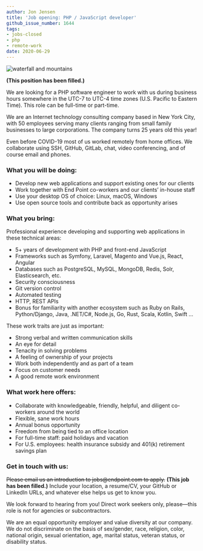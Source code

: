 ```yaml
---
author: Jon Jensen
title: 'Job opening: PHP / JavaScript developer'
github_issue_number: 1644
tags:
- jobs-closed
- php
- remote-work
date: 2020-06-29
---
```


<img src="/blog/2020/06/job-php-javascript-developer/20200518-194421-sm.jpg" alt="waterfall and mountains" />

<!-- Photo by Jon Jensen -->

**(This position has been filled.)**

We are looking for a PHP software engineer to work with us during business hours somewhere in the UTC-7 to UTC-4 time zones (U.S. Pacific to Eastern Time). This role can be full-time or part-time.

We are an Internet technology consulting company based in New York City, with 50 employees serving many clients ranging from small family businesses to large corporations. The company turns 25 years old this year!  

Even before COVID-19 most of us worked remotely from home offices. We collaborate using SSH, GitHub, GitLab, chat, video conferencing, and of course email and phones.

### What you will be doing:

- Develop new web applications and support existing ones for our clients
- Work together with End Point co-workers and our clients’ in-house staff 
- Use your desktop OS of choice: Linux, macOS, Windows
- Use open source tools and contribute back as opportunity arises

### What you bring:

Professional experience developing and supporting web applications in these technical areas:

- 5+ years of development with PHP and front-end JavaScript
- Frameworks such as Symfony, Laravel, Magento and Vue.js, React, Angular
- Databases such as PostgreSQL, MySQL, MongoDB, Redis, Solr, Elasticsearch, etc.
- Security consciousness
- Git version control
- Automated testing
- HTTP, REST APIs
- Bonus for familiarity with another ecosystem such as Ruby on Rails, Python/​Django, Java, .NET/​C#, Node.js, Go, Rust, Scala, Kotlin, Swift …

These work traits are just as important:

- Strong verbal and written communication skills
- An eye for detail
- Tenacity in solving problems
- A feeling of ownership of your projects
- Work both independently and as part of a team
- Focus on customer needs
- A good remote work environment

### What work here offers:

- Collaborate with knowledgeable, friendly, helpful, and diligent co-workers around the world
- Flexible, sane work hours
- Annual bonus opportunity
- Freedom from being tied to an office location
- For full-time staff: paid holidays and vacation
- For U.S. employees: health insurance subsidy and 401(k) retirement savings plan

### Get in touch with us:

~~Please email us an introduction to jobs&#x40;endpoint.com to apply.~~
**(This job has been filled.)**
Include your location, a resume/​CV, your GitHub or LinkedIn URLs, and whatever else helps us get to know you.

We look forward to hearing from you! Direct work seekers only, please—​this role is not for agencies or subcontractors.

We are an equal opportunity employer and value diversity at our company. We do not discriminate on the basis of sex/​gender, race, religion, color, national origin, sexual orientation, age, marital status, veteran status, or disability status.

<script type="application/ld+json">
{
  "@context": "http://schema.org/",
  "@type": "JobPosting",
  "title": "Seeking a PHP developer",
  "description": "<p>We are looking for a PHP software engineer to work with us during business hours somewhere in the UTC-7 to UTC-4 time zones (U.S. Pacific to Eastern Time). This role can be full-time or part-time.</p> <p>We are an Internet technology consulting company based in New York City, with 50 employees serving many clients ranging from small family businesses to large corporations. The company turns 25 years old this year!</p> <p>Even before COVID-19 most of us worked remotely from home offices. We collaborate using SSH, GitHub, GitLab, chat, video conferencing, and of course email and phones.</p> <p>What you will be doing:</p> <ul> <li>Develop new web applications and support existing ones for our clients</li> <li>Work together with End Point co-workers and our clients’ in-house staff</li> <li>Use your desktop OS of choice: Linux, macOS, Windows</li> <li>Use open source tools and contribute back as opportunity arises</li> </ul> <p>What you bring:</p> <p>Professional experience developing and supporting web applications with these technical attributes:</p> <ul> <li>5–7 years of development with PHP and front-end JavaScript</li> <li>Frameworks such as Symfony, Laravel, Magento and Vue.js, React, Angular</li> <li>Databases such as PostgreSQL, MySQL, MongoDB, Redis, Solr, Elasticsearch, etc.</li> <li>Security consciousness</li> <li>Git version control</li> <li>Automated testing</li> <li>HTTP, REST APIs</li> <li>Bonus for familiarity with another back-end ecosystem such as Ruby on Rails, Python/Django, Java, .NET/C#, Node.js, Go, Rust, Scala, Kotlin, Swift …</li> </ul> <p>These work traits are just as important:</p> <ul> <li>Strong verbal and written communication skills</li> <li>A good remote work environment</li> <li>An eye for detail</li> <li>Tenacity in solving problems</li> <li>A feeling of ownership of your projects</li> <li>Work both independently and as part of a team</li> <li>Focus on customer needs</li> </ul> <p>What work here offers:</p> <ul> <li>Collaborate with knowledgeable, friendly, and diligent co-workers around the world</li> <li>Flexible, sane work hours</li> <li>Annual bonus opportunity</li> <li>Freedom from being tied to an office location</li> <li>For full-time staff: paid holidays and vacation</li> <li>For U.S. employees: health insurance subsidy and 401(k) retirement savings plan</li> </ul> <p>Get in touch with us:</p> <p>Please email us an introduction to <a href=\"mailto:jobs@endpoint.com\">jobs@endpoint.com</a> to apply. Include your location, a resume/CV, your GitHub or LinkedIn URLs, and whatever else helps us get to know you.</p> <p>We look forward to hearing from you! Direct work seekers only, please—this role is not for agencies or subcontractors.</p> <p>We are an equal opportunity employer and value diversity at our company. We do not discriminate on the basis of sex/gender, race, religion, color, national origin, sexual orientation, age, marital status, veteran status, or disability status.</p>",
  "identifier": {
    "@type": "PropertyValue",
    "name": "End Point Corporation",
    "value": "php-202006"
  },
  "datePosted": "2020-06-29",
  "validThrough": "2020-07-31",
  "employmentType": ["FULL_TIME", "CONTRACTOR", "PART_TIME"],
  "hiringOrganization": {
    "@type": "Organization",
    "name": "End Point Corporation",
    "sameAs": "https://www.endpoint.com/blog/2020/06/job-php-javascript-developer",
    "logo": "https://www.endpoint.com/images/favicon.ico"
  },
  "jobLocationType": "TELECOMMUTE",
  "applicantLocationRequirements": {
      "@type": "Country",
      "name": ["Canada", "United States", "Mexico"]
  }
}
</script>
